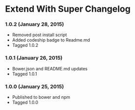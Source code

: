 # Extend With Super Changelog

### 1.0.2 (January 28, 2015)

* Removed post install script
* Added codeship badge to Readme.md
* Tagged 1.0.2

### 1.0.1 (January 26, 2015)

* Bower.json and README.md updates
* Tagged 1.0.1


### 1.0.0 (January 25, 2015)

* Published to bower and npm
* Tagged 1.0.0
